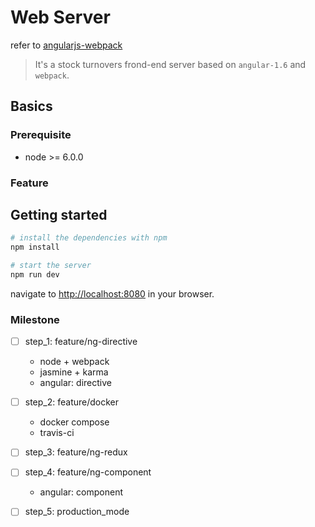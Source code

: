 # Web Server
refer to [angularjs-webpack](https://github.com/preboot/angularjs-webpack)

> It's a stock turnovers frond-end server based on ```angular-1.6``` and ```webpack```.

## Basics

### Prerequisite
* node >= 6.0.0

### Feature


## Getting started

```bash
# install the dependencies with npm
npm install

# start the server
npm run dev
```

navigate to  [http://localhost:8080](http://localhost:8080) in your browser.

### Milestone

- [ ] step_1: feature/ng-directive
    * node + webpack
    * jasmine + karma
    * angular: directive

- [ ] step_2: feature/docker
    * docker compose
    * travis-ci

- [ ] step_3: feature/ng-redux

- [ ] step_4: feature/ng-component
    * angular: component

- [ ] step_5: production_mode